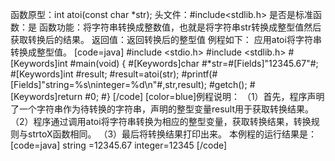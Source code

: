 函数原型：int atoi(const char *str);
头文件：#include<stdlib.h>
是否是标准函数：是
函数功能：将字符串转换成整数值，也就是将字符串str转换成整型值然后获取转换后的结果。
返回值：返回转换后的整型值
例程如下： 应用atoi将字符串转换成整型值。
[code=java]
#include <stdio.h> 
#include <stdlib.h> 
#[Keywords]int #main(void) 
{ 
   #[Keywords]char #*str=#[Fields]"12345.67"#;
   #[Keywords]int #result;
   #result=atoi(str);
   #printf(#[Fields]"string=%s\ninteger=%d\n"#,str,result);
   #getch();
   #[Keywords]return #0; 
#}
[/code]
[color=blue]例程说明：
（1）首先，程序声明了一个字符串作为待转换的字符串，声明的整型变量result用于获取转换结果。
（2）程序通过调用atoi将字符串转换为相应的整型变量，获取转换结果，转换规则与strtoX函数相同。
（3）最后将转换结果打印出来。
本例程的运行结果是：
[code=java]
string =12345.67
integer=12345
[/code]
